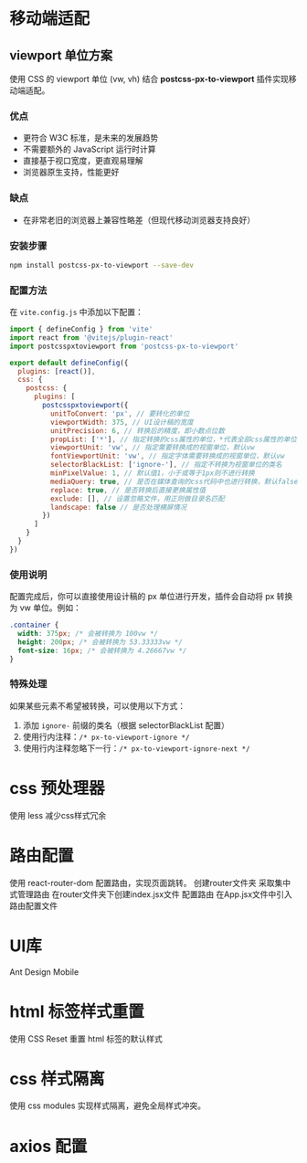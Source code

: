 # 移动端适配
## viewport 单位方案 

使用 CSS 的 viewport 单位 (vw, vh) 结合 **postcss-px-to-viewport** 插件实现移动端适配。

### 优点
- 更符合 W3C 标准，是未来的发展趋势
- 不需要额外的 JavaScript 运行时计算
- 直接基于视口宽度，更直观易理解
- 浏览器原生支持，性能更好

### 缺点
- 在非常老旧的浏览器上兼容性略差（但现代移动浏览器支持良好）

### 安装步骤

```bash
npm install postcss-px-to-viewport --save-dev
```

### 配置方法

在 `vite.config.js` 中添加以下配置：

```javascript
import { defineConfig } from 'vite'
import react from '@vitejs/plugin-react'
import postcsspxtoviewport from 'postcss-px-to-viewport'

export default defineConfig({
  plugins: [react()],
  css: {
    postcss: {
      plugins: [
        postcsspxtoviewport({
          unitToConvert: 'px', // 要转化的单位
          viewportWidth: 375, // UI设计稿的宽度
          unitPrecision: 6, // 转换后的精度，即小数点位数
          propList: ['*'], // 指定转换的css属性的单位，*代表全部css属性的单位都进行转换
          viewportUnit: 'vw', // 指定需要转换成的视窗单位，默认vw
          fontViewportUnit: 'vw', // 指定字体需要转换成的视窗单位，默认vw
          selectorBlackList: ['ignore-'], // 指定不转换为视窗单位的类名
          minPixelValue: 1, // 默认值1，小于或等于1px则不进行转换
          mediaQuery: true, // 是否在媒体查询的css代码中也进行转换，默认false
          replace: true, // 是否转换后直接更换属性值
          exclude: [], // 设置忽略文件，用正则做目录名匹配
          landscape: false // 是否处理横屏情况
        })
      ]
    }
  }
})
```

### 使用说明

配置完成后，你可以直接使用设计稿的 px 单位进行开发，插件会自动将 px 转换为 vw 单位。例如：

```css
.container {
  width: 375px; /* 会被转换为 100vw */
  height: 200px; /* 会被转换为 53.33333vw */
  font-size: 16px; /* 会被转换为 4.26667vw */
}
```

### 特殊处理

如果某些元素不希望被转换，可以使用以下方式：

1. 添加 `ignore-` 前缀的类名（根据 selectorBlackList 配置）
2. 使用行内注释：`/* px-to-viewport-ignore */`
3. 使用行内注释忽略下一行：`/* px-to-viewport-ignore-next */`

# css 预处理器
使用 less 减少css样式冗余

# 路由配置
使用 react-router-dom 配置路由，实现页面跳转。
创建router文件夹 采取集中式管理路由
在router文件夹下创建index.jsx文件 配置路由
在App.jsx文件中引入路由配置文件

# UI库
Ant Design Mobile 

# html 标签样式重置
使用 CSS Reset 重置 html 标签的默认样式

# css 样式隔离
使用 css modules 实现样式隔离，避免全局样式冲突。

# axios 配置




